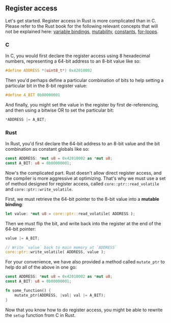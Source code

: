 ## Register access

Let's get started. Register access in Rust is more complicated than in C. Please refer to the Rust book for the following relevant concepts that will not be explained here: [variable bindings](https://doc.rust-lang.org/rust-by-example/variable_bindings.html), [mutability](https://doc.rust-lang.org/rust-by-example/variable_bindings/mut.html), [constants](https://doc.rust-lang.org/rust-by-example/custom_types/constants.html?highlight=const#constants), [for-loops](https://doc.rust-lang.org/std/keyword.for.html).


### C

In C, you would first declare the register access using 8 hexadecimal numbers, representing a 64-bit address to an 8-bit value like so:

```c
#define ADDRESS *(uint8_t*) 0x42010002
```

Then you'd perhaps define a particular combination of bits to help setting a particular bit in the 8-bit register value:

```c
#define A_BIT 0b00000001
```

And finally, you might set the value in the register by first de-referencing, and then using a bitwise OR to set the particular bit:

```c
*ADDRESS |= A_BIT;
```

### Rust

In Rust, you'd first declare the 64-bit address to an 8-bit value and the bit combination as constant globals like so:

```rs
const ADDRESS: *mut u8 = 0x42010002 as *mut u8;
const A_BIT: u8 = 0b00000001;
```

Now's the complicated part. Rust doesn't allow direct register access, and the compiler is more aggressive at optimizing. That's why we must use a set of method designed for register access, called `core::ptr::read_volatile` and `core::ptr::write_volatile`.

First, we must retrieve the 64-bit pointer to the 8-bit value into a **mutable binding**:

```rs
let value: *mut u8 = core::ptr::read_volatile( ADDRESS );
```

Then we must flip the bit, and write back into the register at the end of the 64-bit pointer:

```rs
value |= A_BIT;

// Write `value` back to main memory at `ADDRESS`
core::ptr::write_volatile( ADDRESS, value );
```

For your convenience, we have also provided a method called `mutate_ptr` to help do all of the above in one go:

```rs
const ADDRESS: *mut u8 = 0x42010002 as *mut u8;
const A_BIT: u8 = 0b00000001;

fn some_function() {
    mutate_ptr(ADDRESS, |val| val |= A_BIT);
}
```

Now that you know how to do register access, you might be able to rewrite the `setup` function from C in Rust.
